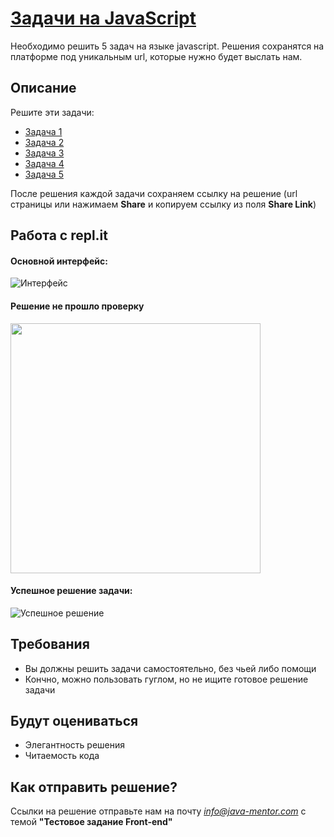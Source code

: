 # [Задачи на JavaScript](https://jm-program.github.io/frontend-tasks)

Необходимо решить 5 задач на языке javascript. Решения сохранятся на платформе под уникальным url, которые нужно будет выслать нам.

## Описание

Решите эти задачи:
- [Задача 1](https://repl.it/@JavaMentor/task1)
- [Задача 2](https://repl.it/@JavaMentor/task2)
- [Задача 3](https://repl.it/@JavaMentor/task3)
- [Задача 4](https://repl.it/@JavaMentor/task4)
- [Задача 5](https://repl.it/@JavaMentor/task5)

После решения каждой задачи сохраняем ссылку на решение (url страницы или нажимаем **Share** и копируем ссылку из поля **Share Link**)

## Работа с repl.it 
#### Основной интерфейс:
![Интерфейс](https://monosnap.com/image/JbZCDdBvx9MPeMYKpFgpOFlLtjpT08)

#### Решение не прошло проверку
<img src="https://monosnap.com/image/u5BoAASeSjfmdV0vvciSlpuYxGNMOB" atl="Неверное решение" width="400px" />

#### Успешное решение задачи:
![Успешное решение](https://monosnap.com/image/AxOO9Im0Ej91CtYfJCarzXIM4vOkvA)

## Требования
- Вы должны решить задачи самостоятельно, без чьей либо помощи
- Кончно, можно пользовать гуглом, но не ищите готовое решение задачи

## Будут оцениваться
- Элегантность решения
- Читаемость кода

## Как отправить решение?
Ссылки на решение отправьте нам на почту *info@java-mentor.com* с темой **"Тестовое задание Front-end"**
